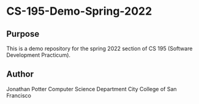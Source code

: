 # CS-195-Demo-Spring-2022

## Purpose

This is a demo repository for the spring 2022 section of CS 195 (Software Development Practicum).

## Author

Jonathan Potter
Computer Science Department
City College of San Francisco
